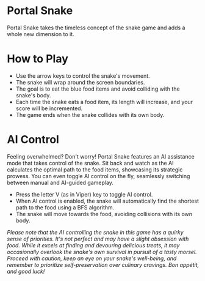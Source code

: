 # Portal Snake

Portal Snake takes the timeless concept of the snake game and adds a whole new dimension to it. 

# How to Play

- Use the arrow keys to control the snake's movement.
- The snake will wrap around the screen boundaries.
- The goal is to eat the blue food items and avoid colliding with the snake's body.
- Each time the snake eats a food item, its length will increase, and your score will be incremented.
- The game ends when the snake collides with its own body.

# AI Control

Feeling overwhelmed? Don't worry! Portal Snake features an AI assistance mode that takes control of the snake. Sit back and watch as the AI calculates the optimal path to the food items, showcasing its strategic prowess. You can even toggle AI control on the fly, seamlessly switching between manual and AI-guided gameplay.

- Press the letter V (as in Viper) key to toggle AI control.
- When AI control is enabled, the snake will automatically find the shortest path to the food using a BFS algorithm.
- The snake will move towards the food, avoiding collisions with its own body.

*Please note that the AI controlling the snake in this game has a quirky sense of priorities. It's not perfect and may have a slight obsession with food. While it excels at finding and devouring delicious treats, it may occasionally overlook the snake's own survival in pursuit of a tasty morsel. Proceed with caution, keep an eye on your snake's well-being, and remember to prioritize self-preservation over culinary cravings. Bon appétit, and good luck!*
